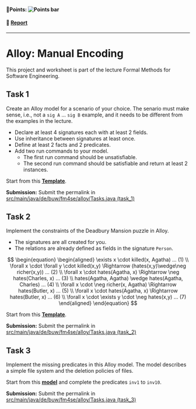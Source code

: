 #### 💯Points: ![Points bar](../../blob/badges/.github/badges/points-bar.svg)

#### 📝 [Report](../../blob/badges/report.md)
---

# Alloy: Manual Encoding

This project and worksheet is part of the lecture Formal Methods for Software Engineering. 

## Task 1

Create an Alloy model for a scenario of your choice. The senario must make sense, i.e., not a `sig A` ... `sig B` example, and it needs to be different from the examples in the lecture.
* Declare at least 4 signatures each with at least 2 fields. 
* Use inheritance between signatures at least once.
* Define at least 2 facts and 2 predicates.
* Add two run commands to your model.
  * The first run command should be unsatisfiable.
  * The second run command should be satisfiable and return at least 2 instances.

Start from this **[Template](https://play.formal-methods.net/?check=ALS&p=lumber-flinch-dart-relic)**.



**Submission:** Submit the permalink in [src/main/java/de/buw/fm4se/alloy/Tasks.java (task_1)](src/main/java/de/buw/fm4se/alloy/Tasks.java)

## Task 2

Implement the constraints of the Deadbury Mansion puzzle in Alloy.
* The signatures are all created for you.
* The relations are already defined as fields in the signature `Person`.

$$
\begin{equation}
\begin{aligned}
  \exists x \cdot killed(x, Agatha) ... (1)  \\ 
  \forall x \cdot \forall y \cdot killed(x,y) \Rightarrow (hates(x,y)\wedge\neg richer(x,y)) ... (2) \\ 
  \forall x \cdot hates(Agatha, x) \Rightarrow \neg hates(Charles, x) ... (3) \\
  hates(Agatha, Agatha) \wedge hates(Agatha, Charles) ... (4) \\
  \forall x \cdot \neg richer(x, Agatha) \Rightarrow hates(Butler, x) ... (5) \\
  \forall x \cdot hates(Agatha, x) \Rightarrow hates(Butler, x) ... (6) \\
  \forall x \cdot \exists y \cdot \neg hates(x,y) ... (7)
\end{aligned}
\end{equation}
$$


Start from this **[Template](https://play.formal-methods.net/?check=ALS&p=poncho-wanted-single-legume)**.

**Submission:** Submit the permalink in [src/main/java/de/buw/fm4se/alloy/Tasks.java (task_2)](src/main/java/de/buw/fm4se/alloy/Tasks.java)

## Task 3

Implement the missing predicates in this Alloy model. The model describes a simple file system and the deletion policies of files.

Start from this **[model](https://play.formal-methods.net/?check=ALS&p=thirty-fog-cackle-jacket)** and complete the predicates `inv1` to `inv10`.

**Submission:** Submit the permalink in [src/main/java/de/buw/fm4se/alloy/Tasks.java (task_3)](src/main/java/de/buw/fm4se/alloy/Tasks.java)